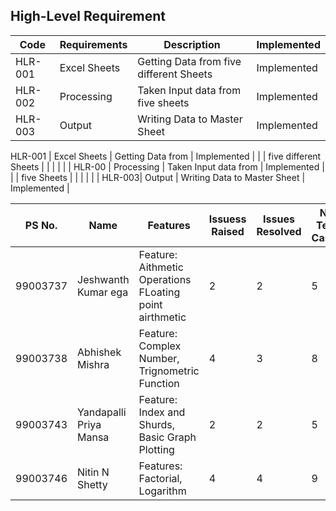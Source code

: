 

## High-Level Requirement
 
Code|Requirements|Description|Implemented
----|------------|-----------|------------
HLR-001|Excel Sheets |Getting Data from five different Sheets|Implemented 
HLR-002|Processing | Taken Input data from five sheets|Implemented 
HLR-003|Output |  Writing Data to Master Sheet|Implemented 









 HLR-001 |  Excel Sheets        |  Getting Data from             |  Implemented        |
         |                      |  five different Sheets         |                     |
                   |                      |                                |                     |
 HLR-00 |  Processing          |  Taken Input data from         |    Implemented      |
        |                      |  five Sheets                   |                     |
        |                      |                                |                     |
 HLR-003|  Output              |  Writing Data to Master Sheet  |   Implemented       |                              
                                       
PS No. |  Name   |    Features    | Issuess Raised |Issues Resolved|No Test Cases|Test Case Pass
-------|---------|----------------|----------------|---------------|-------------|--------------
99003737 | Jeshwanth Kumar ega  | Feature: Aithmetic Operations FLoating point airthmetic   |  2   |  2  | 5  | 5   
99003738 | Abhishek Mishra | Feature: Complex Number, Trignometric Function   | 4     | 3   | 8   | 8   
99003743 | Yandapalli Priya Mansa | Feature: Index and Shurds, Basic Graph Plotting | 2 | 2 | 5 | 5
99003746 | Nitin N Shetty | Features: Factorial, Logarithm | 4 | 4 | 9 | 9







